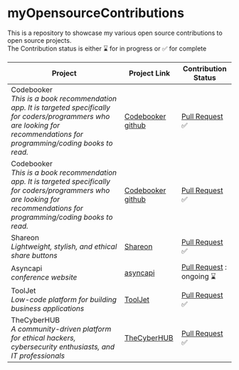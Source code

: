 # myOpensourceContributions

This is a repository to showcase my various open source contributions to open source projects. <br /> The Contribution status is either :hourglass: for in progress or :white_check_mark: for complete

| Project                                                                                                                                                                           | Project Link                                               | Contribution Status                                                                           |
| --------------------------------------------------------------------------------------------------------------------------------------------------------------------------------- | ---------------------------------------------------------- | --------------------------------------------------------------------------------------------- |
| Codebooker <br> _This is a book recommendation app. It is targeted specifically for coders/programmers who are looking for recommendations for programming/coding books to read._ | [Codebooker github](https://github.com/gbowne1/codebooker) | [Pull Request](https://github.com/gbowne1/codebooker/pull/85) :white_check_mark:              |
| Codebooker <br> _This is a book recommendation app. It is targeted specifically for coders/programmers who are looking for recommendations for programming/coding books to read._ | [Codebooker github](https://github.com/gbowne1/codebooker) | [Pull Request](https://github.com/gbowne1/codebooker/pull/117) :white_check_mark:             |
| Shareon <br> _Lightweight, stylish, and ethical share buttons_                                                                                                                    | [Shareon](https://github.com/kytta/shareon)                | [Pull Request](https://github.com/kytta/shareon/pull/80#) :white_check_mark:                  |
| Asyncapi <br> _conference website_                                                                                                                                                | [asyncapi](https://github.com/asyncapi/conference-website) | [Pull Request](https://github.com/asyncapi/conference-website/pull/206) : ongoing :hourglass: |
| ToolJet <br> _Low-code platform for building business applications_                                                                                                               | [ToolJet](https://github.com/ToolJet/ToolJet)              | [Pull Request](https://github.com/ToolJet/ToolJet/pull/11145) :white_check_mark:              |
| TheCyberHUB<br> _A community-driven platform for ethical hackers, cybersecurity enthusiasts, and IT professionals_                                                                | [TheCyberHUB](https://github.com/th3cyb3rhub/TheCyberHUB)  | [Pull Request](https://github.com/th3cyb3rhub/TheCyberHUB/pull/928) :white_check_mark:        |
